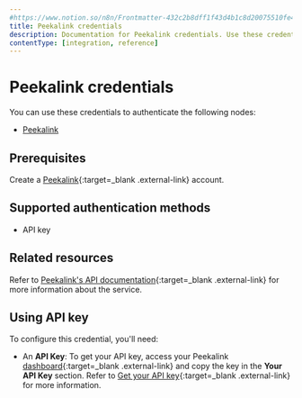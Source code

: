 ```yaml
---
#https://www.notion.so/n8n/Frontmatter-432c2b8dff1f43d4b1c8d20075510fe4
title: Peekalink credentials
description: Documentation for Peekalink credentials. Use these credentials to authenticate Peekalink in n8n, a workflow automation platform.
contentType: [integration, reference]
---
```


# Peekalink credentials

You can use these credentials to authenticate the following nodes:

- [Peekalink](/integrations/builtin/app-nodes/n8n-nodes-base.peekalink.md)

## Prerequisites

Create a [Peekalink](https://www.peekalink.io/){:target=_blank .external-link} account.

## Supported authentication methods

- API key

## Related resources

Refer to [Peekalink's API documentation](https://docs.peekalink.io/){:target=_blank .external-link} for more information about the service.

## Using API key

To configure this credential, you'll need:

- An **API Key**: To get your API key, access your Peekalink [dashboard](https://www.peekalink.io/app/overview){:target=_blank .external-link} and copy the key in the **Your API Key** section. Refer to [Get your API key](https://docs.peekalink.io/setup#get-your-api-key){:target=_blank .external-link} for more information.
